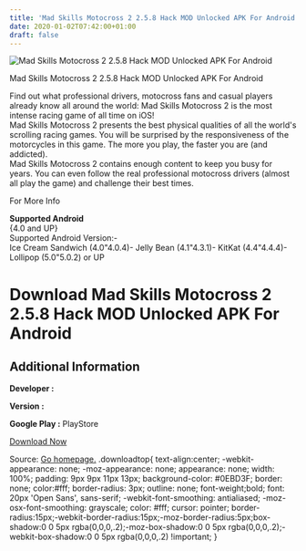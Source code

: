```yaml
---
title: 'Mad Skills Motocross 2 2.5.8 Hack MOD Unlocked APK For Android'
date: 2020-01-02T07:42:00+01:00
draft: false
---
```


![Mad Skills Motocross 2 2.5.8 Hack MOD Unlocked APK For Android](https://i2.wp.com/apkhome.net/wp-content/uploads/2017/05/Mad-Skills-Motocross-2-2.5.8.png "Mad Skills Motocross 2 2.5.8 Hack MOD Unlocked APK For Android")

  

Mad Skills Motocross 2 2.5.8 Hack MOD Unlocked APK For Android

Find out what professional drivers, motocross fans and casual players already know all around the world: Mad Skills Motocross 2 is the most intense racing game of all time on iOS!  
Mad Skills Motocross 2 presents the best physical qualities of all the world's scrolling racing games. You will be surprised by the responsiveness of the motorcycles in this game. The more you play, the faster you are (and addicted).  
Mad Skills Motocross 2 contains enough content to keep you busy for years. You can even follow the real professional motocross drivers (almost all play the game) and challenge their best times.

For More Info

**Supported Android**  
{4.0 and UP}  
Supported Android Version:-  
Ice Cream Sandwich (4.0"4.0.4)- Jelly Bean (4.1"4.3.1)- KitKat (4.4"4.4.4)- Lollipop (5.0"5.0.2) or UP

Download Mad Skills Motocross 2 2.5.8 Hack MOD Unlocked APK For Android
=======================================================================

Additional Information
----------------------

**Developer :**

**Version :**

**Google Play :** PlayStore

  

[Download Now](https://store4app.co/post/mad-skills-motocross-2-2-5-8-hack-mod-unlocked-apk-for-android_1573672270)

  
Source: [Go homepage.](https://store4app.co/post/mad-skills-motocross-2-2-5-8-hack-mod-unlocked-apk-for-android_1573672270) .downloadtop{ text-align:center; -webkit-appearance: none; -moz-appearance: none; appearance: none; width: 100%; padding: 9px 9px 11px 13px; background-color: #0EBD3F; border: none; color:#fff; border-radius: 3px; outline: none; font-weight;bold; font: 20px 'Open Sans', sans-serif; -webkit-font-smoothing: antialiased; -moz-osx-font-smoothing: grayscale; color: #fff; cursor: pointer; border-radius:15px;-webkit-border-radius:15px;-moz-border-radius:5px;box-shadow:0 0 5px rgba(0,0,0,.2);-moz-box-shadow:0 0 5px rgba(0,0,0,.2);-webkit-box-shadow:0 0 5px rgba(0,0,0,.2) !important; }